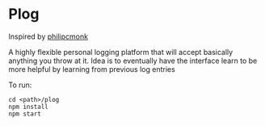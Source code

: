 # Plog

Inspired by [philipcmonk](https://github.com/philipcmonk/plogging)

A highly flexible personal logging platform that will accept basically anything you throw at it. Idea is to eventually have the interface learn to be more helpful by learning from previous log entries

To run:
```
cd <path>/plog
npm install
npm start
```

